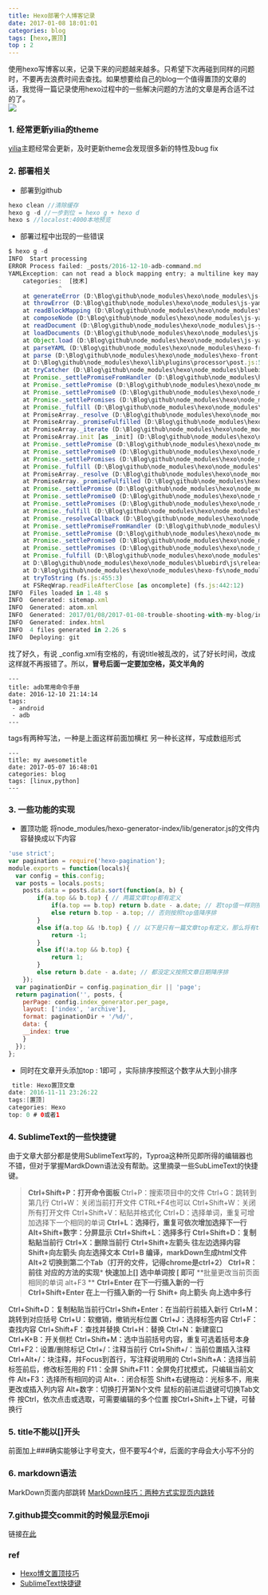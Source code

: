 ```yaml
---
title: Hexo部署个人博客记录
date: 2017-01-08 18:01:01
categories: blog
tags: [hexo,置顶]
top : 2
---
```


使用hexo写博客以来，记录下来的问题越来越多。只希望下次再碰到同样的问题时，不要再去浪费时间去查找。如果想要给自己的blog一个值得置顶的文章的话，我觉得一篇记录使用hexo过程中的一些解决问题的方法的文章是再合适不过的了。</br>
![](http://odzl05jxx.bkt.clouddn.com/79a65f1911c81d736be0704904de8ea1.jpg?imageView2/2/w/600)

<!--more-->

### 1. 经常更新yilia的theme
[yilia](https://github.com/litten/hexo-theme-yilia)主题经常会更新，及时更新theme会发现很多新的特性及bug fix

### 2. 部署相关
- 部署到github
```javascript
hexo clean //清除缓存
hexo g -d //一步到位 = hexo g + hexo d
hexo s //localost:4000本地预览
```

- 部署过程中出现的一些错误

```javascript
$ hexo g -d
INFO  Start processing
ERROR Process failed: _posts/2016-12-10-adb-command.md
YAMLException: can not read a block mapping entry; a multiline key may not be an implicit key at line 3, column 11:
    categories:  [技术]
              ^
    at generateError (D:\Blog\github\node_modules\hexo\node_modules\js-yaml\lib\js-yaml\loader.js:162:10)
    at throwError (D:\Blog\github\node_modules\hexo\node_modules\js-yaml\lib\js-yaml\loader.js:168:9)
    at readBlockMapping (D:\Blog\github\node_modules\hexo\node_modules\js-yaml\lib\js-yaml\loader.js:1040:9)
    at composeNode (D:\Blog\github\node_modules\hexo\node_modules\js-yaml\lib\js-yaml\loader.js:1326:12)
    at readDocument (D:\Blog\github\node_modules\hexo\node_modules\js-yaml\lib\js-yaml\loader.js:1488:3)
    at loadDocuments (D:\Blog\github\node_modules\hexo\node_modules\js-yaml\lib\js-yaml\loader.js:1544:5)
    at Object.load (D:\Blog\github\node_modules\hexo\node_modules\js-yaml\lib\js-yaml\loader.js:1561:19)
    at parseYAML (D:\Blog\github\node_modules\hexo\node_modules\hexo-front-matter\lib\front_matter.js:80:21)
    at parse (D:\Blog\github\node_modules\hexo\node_modules\hexo-front-matter\lib\front_matter.js:56:12)
    at D:\Blog\github\node_modules\hexo\lib\plugins\processor\post.js:52:18
    at tryCatcher (D:\Blog\github\node_modules\hexo\node_modules\bluebird\js\release\util.js:16:23)
    at Promise._settlePromiseFromHandler (D:\Blog\github\node_modules\hexo\node_modules\bluebird\js\release\promise.js:507:35)
    at Promise._settlePromise (D:\Blog\github\node_modules\hexo\node_modules\bluebird\js\release\promise.js:567:18)
    at Promise._settlePromise0 (D:\Blog\github\node_modules\hexo\node_modules\bluebird\js\release\promise.js:612:10)
    at Promise._settlePromises (D:\Blog\github\node_modules\hexo\node_modules\bluebird\js\release\promise.js:691:18)
    at Promise._fulfill (D:\Blog\github\node_modules\hexo\node_modules\bluebird\js\release\promise.js:636:18)
    at PromiseArray._resolve (D:\Blog\github\node_modules\hexo\node_modules\bluebird\js\release\promise_array.js:125:19)
    at PromiseArray._promiseFulfilled (D:\Blog\github\node_modules\hexo\node_modules\bluebird\js\release\promise_array.js:143:14)
    at PromiseArray._iterate (D:\Blog\github\node_modules\hexo\node_modules\bluebird\js\release\promise_array.js:113:31)
    at PromiseArray.init [as _init] (D:\Blog\github\node_modules\hexo\node_modules\bluebird\js\release\promise_array.js:77:10)
    at Promise._settlePromise (D:\Blog\github\node_modules\hexo\node_modules\bluebird\js\release\promise.js:564:21)
    at Promise._settlePromise0 (D:\Blog\github\node_modules\hexo\node_modules\bluebird\js\release\promise.js:612:10)
    at Promise._settlePromises (D:\Blog\github\node_modules\hexo\node_modules\bluebird\js\release\promise.js:691:18)
    at Promise._fulfill (D:\Blog\github\node_modules\hexo\node_modules\bluebird\js\release\promise.js:636:18)
    at PromiseArray._resolve (D:\Blog\github\node_modules\hexo\node_modules\bluebird\js\release\promise_array.js:125:19)
    at PromiseArray._promiseFulfilled (D:\Blog\github\node_modules\hexo\node_modules\bluebird\js\release\promise_array.js:143:14)
    at Promise._settlePromise (D:\Blog\github\node_modules\hexo\node_modules\bluebird\js\release\promise.js:572:26)
    at Promise._settlePromise0 (D:\Blog\github\node_modules\hexo\node_modules\bluebird\js\release\promise.js:612:10)
    at Promise._settlePromises (D:\Blog\github\node_modules\hexo\node_modules\bluebird\js\release\promise.js:691:18)
    at Promise._fulfill (D:\Blog\github\node_modules\hexo\node_modules\bluebird\js\release\promise.js:636:18)
    at Promise._resolveCallback (D:\Blog\github\node_modules\hexo\node_modules\bluebird\js\release\promise.js:431:57)
    at Promise._settlePromiseFromHandler (D:\Blog\github\node_modules\hexo\node_modules\bluebird\js\release\promise.js:522:17)
    at Promise._settlePromise (D:\Blog\github\node_modules\hexo\node_modules\bluebird\js\release\promise.js:567:18)
    at Promise._settlePromise0 (D:\Blog\github\node_modules\hexo\node_modules\bluebird\js\release\promise.js:612:10)
    at Promise._settlePromises (D:\Blog\github\node_modules\hexo\node_modules\bluebird\js\release\promise.js:691:18)
    at Promise._fulfill (D:\Blog\github\node_modules\hexo\node_modules\bluebird\js\release\promise.js:636:18)
    at D:\Blog\github\node_modules\hexo\node_modules\bluebird\js\release\nodeback.js:42:21
    at D:\Blog\github\node_modules\hexo\node_modules\hexo-fs\node_modules\graceful-fs\graceful-fs.js:78:16
    at tryToString (fs.js:455:3)
    at FSReqWrap.readFileAfterClose [as oncomplete] (fs.js:442:12)
INFO  Files loaded in 1.48 s
INFO  Generated: sitemap.xml
INFO  Generated: atom.xml
INFO  Generated: 2017/01/08/2017-01-08-trouble-shooting-with-my-blog/index.html
INFO  Generated: index.html
INFO  4 files generated in 2.26 s
INFO  Deploying: git

```
找了好久，有说 _config.xml有空格的，有说title被乱改的，试了好长时间，改成这样就不再报错了。所以，**冒号后面一定要加空格，英文半角的**
```
---
title: adb常用命令手册
date: 2016-12-10 21:14:14
tags:
 - android
 - adb
---
```
tags有两种写法，一种是上面这样前面加横杠
另一种长这样，写成数组形式
```
---
title: my awesometitle
date: 2017-05-07 16:48:01
categories: blog
tags: [linux,python]
---
```


### 3. 一些功能的实现

- 置顶功能
    将node_modules/hexo-generator-index/lib/generator.js的文件内容替换成以下内容

```javascript
'use strict';
var pagination = require('hexo-pagination');
module.exports = function(locals){
  var config = this.config;
  var posts = locals.posts;
    posts.data = posts.data.sort(function(a, b) {
        if(a.top && b.top) { // 两篇文章top都有定义
            if(a.top == b.top) return b.date - a.date; // 若top值一样则按照文章日期降序排
            else return b.top - a.top; // 否则按照top值降序排
        }
        else if(a.top && !b.top) { // 以下是只有一篇文章top有定义，那么将有top的排在前面（这里用异或操作居然不行233）
            return -1;
        }
        else if(!a.top && b.top) {
            return 1;
        }
        else return b.date - a.date; // 都没定义按照文章日期降序排
    });
  var paginationDir = config.pagination_dir || 'page';
  return pagination('', posts, {
    perPage: config.index_generator.per_page,
    layout: ['index', 'archive'],
    format: paginationDir + '/%d/',
    data: {
    __index: true
    }
  });
};

```

- 同时在文章开头添加top : 1即可 ，实际排序按照这个数字从大到小排序
```java
 title: Hexo置顶文章
date: 2016-11-11 23:26:22
tags:[置顶]
categories: Hexo
top: 0 # 0或者1
```

### 4. SublimeText的一些快捷键
由于文章大部分都是使用SublimeText写的，Typroa这种所见即所得的编辑器也不错，但对于掌握MardkDown语法没有帮助。这里摘录一些SubLimeText的快捷键。

> **Ctrl+Shift+P：打开命令面板**
Ctrl+P：搜索项目中的文件
Ctrl+G：跳转到第几行
Ctrl+W：关闭当前打开文件 CTRL+F4也可以
Ctrl+Shift+W：关闭所有打开文件
Ctrl+Shift+V：粘贴并格式化
Ctrl+D：选择单词，重复可增加选择下一个相同的单词
**Ctrl+L：选择行，重复可依次增加选择下一行**
**Alt+Shift+数字：分屏显示**
**Ctrl+Shift+L：选择多行**
**Ctrl+Shift+D：复制粘贴当前行**
**Ctrl+X：删除当前行**
**Ctrl+Shift+左箭头 往左边选择内容**
**Shift+向左箭头 向左选择文本**
**Ctrl+B 编译，markDown生成html文件**
**Alt+2 切换到第二个Tab（打开的文件，记得chrome是ctrl+2）**
**Ctrl+R：前往 对应的方法的实现***
**快速加上[] 选中单词按 [ 即可**
**批量更改当前页面相同的单词 alt+F3 **
**Ctrl+Enter 在下一行插入新的一行**
**Ctrl+Shift+Enter 在上一行插入新的一行**
**Shift+ 向上箭头 向上选中多行**



Ctrl+Shift+D：复制粘贴当前行Ctrl+Shift+Enter：在当前行前插入新行
Ctrl+M：跳转到对应括号
Ctrl+U：软撤销，撤销光标位置
Ctrl+J：选择标签内容
Ctrl+F：查找内容
Ctrl+Shift+F：查找并替换
Ctrl+H：替换
Ctrl+N：新建窗口
Ctrl+K+B：开关侧栏
Ctrl+Shift+M：选中当前括号内容，重复可选着括号本身
Ctrl+F2：设置/删除标记
Ctrl+/：注释当前行
Ctrl+Shift+/：当前位置插入注释
Ctrl+Alt+/：块注释，并Focus到首行，写注释说明用的
Ctrl+Shift+A：选择当前标签前后，修改标签用的
F11：全屏
Shift+F11：全屏免打扰模式，只编辑当前文件
Alt+F3：选择所有相同的词
Alt+.：闭合标签
Shift+右键拖动：光标多不，用来更改或插入列内容
Alt+数字：切换打开第N个文件
鼠标的前进后退键可切换Tab文件
按Ctrl，依次点击或选取，可需要编辑的多个位置
按Ctrl+Shift+上下键，可替换行



### 5. title不能以[]开头
前面加上###确实能够让字号变大，但不要写4个#，后面的字母会大小写不分的


### 6. markdown语法
MarkDown页面内部跳转
[MarkDown技巧：两种方式实现页内跳转](http://www.cnblogs.com/JohnTsai/p/4027229.html)

### 7.github提交commit的时候显示Emoji
链接[在此](https://www.webpagefx.com/tools/emoji-cheat-sheet/)



### ref
- [Hexo博文置顶技巧](http://yanhuili.github.io/2016/11/21/hexo%E5%8D%9A%E6%96%87%E7%BD%AE%E9%A1%B6%E6%8A%80%E5%B7%A7/)
- [SublimeText快捷键](http://www.daqianduan.com/4820.html)